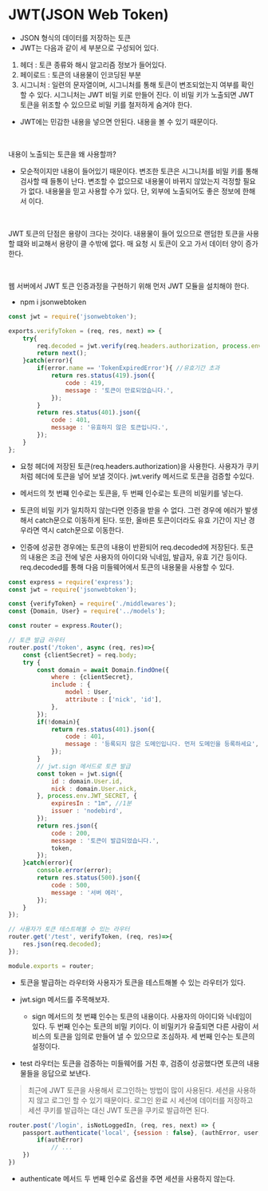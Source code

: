 # JWT(JSON Web Token)

* JSON 형식의 데이터를 저장하는 토큰
* JWT는 다음과 같이 세 부분으로 구성되어 있다.

1. 헤더 : 토큰 종류와 해시 알고리즘 정보가 들어있다.
2. 페이로드 : 토큰의 내용물이 인코딩된 부분
3. 시그니처 : 일련의 문자열이며, 시그니처를 통해 토큰이 변조되었는지 여부를 확인할 수 있다. 시그니처는 JWT 비밀 키로 만들어 진다. 이 비밀 키가 노출되면 JWT 토큰을 위조할 수 있으므로 비밀 키를 철저하게 숨겨야 한다.

* JWT에는 민감한 내용을 넣으면 안된다. 내용을 볼 수 있기 때문이다.

<BR>

내용이 노출되는 토큰을 왜 사용할까?

- 모순적이지만 내용이 들어있기 때문이다. 변조한 토큰은 시그니처를 비밀 키를 통해 검사할 때 들통이 난다. 변조할 수 없으므로 내용물이 바뀌지 않았는지 걱정할 필요가 없다. 내용물을 믿고 사용할 수가 있다. 단, 외부에 노출되어도 좋은 정보에 한해서 이다.

<BR>

JWT 토큰의 단점은 용량이 크다는 것이다. 내용물이 들어 있으므로 랜덤한 토큰을 사용할 떄와 비교해서 용량이 클 수밖에 없다. 매 요청 시 토큰이 오고 가서 데이터 양이 증가한다.

<br>

웹 서버에서 JWT 토큰 인증과정을 구현하기 위해 먼저 JWT 모듈을 설치해야 한다.

* npm i jsonwebtoken

```javascript
const jwt = require('jsonwebtoken');

exports.verifyToken = (req, res, next) => {
    try{
        req.decoded = jwt.verify(req.headers.authorization, process.env.JWT_SECRET);
        return next();
    }catch(error){
        if(error.name == 'TokenExpiredError'){ //유효기간 초과
            return res.status(419).json({
                code : 419,
                message : '토큰이 만료되었습니다.',
            });
        } 
        return res.status(401).json({
            code : 401,
            message : '유효하지 않은 토큰입니다.',
        });
    }
};
```

* 요청 헤더에 저장된 토큰(req.headers.authorization)을 사용한다. 사용자가 쿠키처럼 헤더에 토큰을 넣어 보낼 것이다. jwt.verify 메서드로 토큰을 검증할 수있다.
* 메서드의 첫 번쨰 인수로는 토큰을, 두 번째 인수로는 토큰의 비밀키를 넣는다.

* 토큰의 비밀 키가 일치하지 않는다면 인증을 받을 수 없다. 그런 경우에 에러가 발생해서 catch문으로 이동하게 된다. 또한, 올바른 토큰이더라도 유효 기간이 지난 경우라면 역시 catch문으로 이동한다.
* 인증에 성공한 경우에는 토큰의 내용이 반환되어 req.decoded에 저장된다. 토큰의 내용은 조금 전에 넣은 사용자의 아이디와 닉네임, 발급자, 유효 기간 등이다. req.decoded를 통해 다음 미들웨어에서 토큰의 내용물을 사용할 수 있다.

```javascript
const express = require('express');
const jwt = require('jsonwebtoken');

const {verifyToken} = require('./middlewares');
const {Domain, User} = require('../models');

const router = express.Router();

// 토큰 발급 라우터
router.post('/token', async (req, res)=>{
    const {clientSecret} = req.body;
    try {
        const domain = await Domain.findOne({
            where : {clientSecret},
            include : {
                model : User,
                attribute : ['nick', 'id'],
            },
        });
        if(!domain){
            return res.status(401).json({
                code : 401,
                message : '등록되지 않은 도메인입니다. 먼저 도메인을 등록하세요',
            });
        }
        // jwt.sign 메서드로 토큰 발급
        const token = jwt.sign({
            id : domain.User.id,
            nick : domain.User.nick,
        }, process.env.JWT_SECRET, {
            expiresIn : "1m", //1분
            issuer : 'nodebird',
        });
        return res.json({
            code : 200,
            message : '토큰이 발급되었습니다.',
            token,
        });
    }catch(error){
        console.error(error);
        return res.status(500).json({
            code : 500,
            message : '서버 에러',
        });
    }
});

// 사용자가 토큰 테스트해볼 수 있는 라우터
router.get('/test', verifyToken, (req, res)=>{
    res.json(req.decoded);
});

module.exports = router;
```

* 토큰을 발급하는 라우터와 사용자가 토큰을 테스트해볼 수 있는 라우터가 있다.
* jwt.sign 메서드를 주목해보자.
  * sign 메서드의 첫 번쨰 인수는 토큰의 내용이다. 사용자의 아이디와 닉네임이 있다. 두 번째 인수는 토큰의 비밀 키이다. 이 비밀키가 유출되면 다른 사람이 서비스의 토큰을 임의로 만들어 낼 수 있으므로 조심하자. 세 번째 인수는 토큰의 설정이다. 

* test 라우터는 토큰을 검증하는 미들웨어를 거친 후, 검증이 성공했다면 토큰의 내용물들을 응답으로 보낸다.



> 최근에 JWT 토큰을 사용해서 로그인하는 방법이 많이 사용된다. 세션을 사용하지 않고 로그인 할 수 있기 때문이다. 로그인 완료 시 세션에 데이터를 저장하고 세션 쿠키를 발급하는 대신 JWT 토큰을 쿠키로 발급하면 된다.

```javascript
router.post('/login', isNotLoggedIn, (req, res, next) => {
    passport.authenticate('local', {session : false}, (authError, user, info) => {
        if(authError)
            // ...
    })
})
```

* authenticate 메서드 두 번째 인수로 옵션을 주면 세션을 사용하지 않는다.